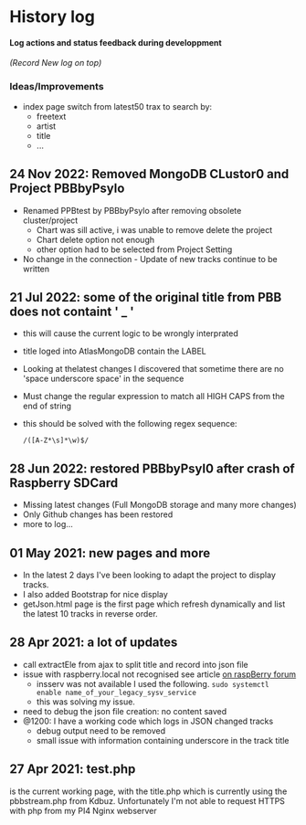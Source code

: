 # History log 
#### Log actions and status feedback during developpment 
*(Record New log on top)*

### Ideas/Improvements
- index page switch from latest50 trax to search by:
  - freetext
  - artist
  - title
  - ... 

## 24 Nov 2022: Removed MongoDB CLustor0 and Project PBBbyPsylo
- Renamed PPBtest by PBBbyPsylo after removing obsolete cluster/project
  - Chart was sill active, i was unable to remove delete the project
  - Chart delete option not enough
  - other option had to be selected from Project Setting
- No change in the connection - Update of new tracks continue to be written

## 21 Jul 2022: some of the original title from PBB does not containt ' _ '
- this will cause the current logic to be wrongly interprated
- title loged into AtlasMongoDB contain the LABEL
- Looking at thelatest changes I discovered that sometime there are no 'space underscore space' in the sequence
- Must change the regular expression to match all HIGH CAPS from the end of string
- this should be solved with the following regex sequence:

  `
/([A-Z*\s]*\w)$/
`
 
## 28 Jun 2022: restored PBBbyPsyl0 after crash of Raspberry SDCard
- Missing latest changes (Full MongoDB storage and many more changes)
- Only Github changes has been restored
- more to log...

## 01 May 2021: new pages and more
- In the latest 2 days I've been looking to adapt the project to display tracks.
- I also added Bootstrap for nice display
- getJson.html page is the first page which refresh dynamically and list the latest 10 tracks in reverse order.

## 28 Apr 2021: a lot of updates
- call extractEle from ajax to split title and record into json file
- issue with raspberry.local not recognised see article [on raspBerry forum](https://raspberrypi.stackexchange.com/questions/7640/raspberry-pi-not-reachable-via-its-hostname-in-lan)
  - insserv was not available I used the following.
`sudo systemctl enable name_of_your_legacy_sysv_service`
  - this was solving my issue.
- need to debug the json file creation: no content saved
- @1200: I have a working code which logs in JSON changed tracks
  - debug output need to be removed
  - small issue with information containing underscore in the track title

## 27 Apr 2021: test.php 
is the current working page, with the title.php which is currently using the pbbstream.php from Kdbuz. Unfortunately I'm not able to request HTTPS with php from my PI4 Nginx webserver
